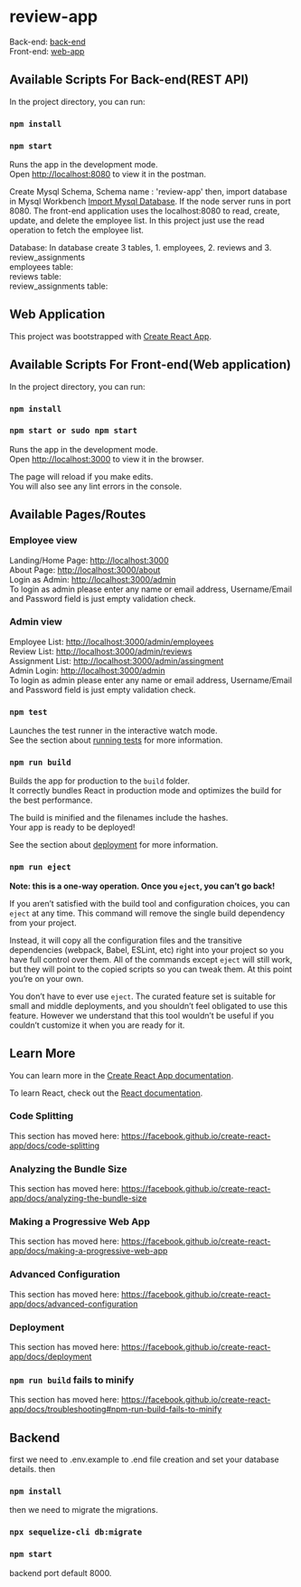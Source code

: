 # review-app

Back-end: [back-end](https://github.com/hakkani/review-app/tree/master/back-end)<br/>
Front-end: [web-app](https://github.com/hakkani/review-app/tree/master/web-app)<br/>

## Available Scripts For Back-end(REST API)

In the project directory, you can run:

### `npm install`

### `npm start`

Runs the app in the development mode.<br />
Open [http://localhost:8080](http://localhost:8080) to view it in the postman.<br/>

Create Mysql Schema, Schema name : 'review-app' then, 
import database in Mysql Workbench [Import Mysql Database](https://github.com/hakkani/review-app/blob/master/review-app.sql).
If the node server runs in port 8080. The front-end application uses the localhost:8080 to read, create, update, and delete the employee list. In this project just use the read operation to fetch the employee list.

Database: In database create 3 tables, 1. employees, 2. reviews and 3. review_assignments<br/>
employees table: <br/>
reviews table: <br/>
review_assignments table: <br/>

## Web Application

This project was bootstrapped with [Create React App](https://github.com/facebook/create-react-app).

## Available Scripts For Front-end(Web application)

In the project directory, you can run:

### `npm install`

### `npm start or sudo npm start`

Runs the app in the development mode.<br />
Open [http://localhost:3000](http://localhost:3000) to view it in the browser.

The page will reload if you make edits.<br />
You will also see any lint errors in the console.

## Available Pages/Routes

### Employee view

Landing/Home Page: [http://localhost:3000](http://localhost:3000)<br/>
About Page: [http://localhost:3000/about](http://localhost:3000/about)<br/>
Login as Admin: [http://localhost:3000/admin](http://localhost:3000/admin) <br/>
To login as admin please enter any name or email address, Username/Email and Password field is just empty validation check.

### Admin view

Employee List: [http://localhost:3000/admin/employees](http://localhost:3000/admin/employees) <br/>
Review List: [http://localhost:3000/admin/reviews](http://localhost:3000/admin/reviews)<br/>
Assignment List: [http://localhost:3000/admin/assingment](http://localhost:3000/admin/assingment)<br/>
Admin Login: [http://localhost:3000/admin](http://localhost:3000/admin)<br/>
To login as admin please enter any name or email address, Username/Email and Password field is just empty validation check.

### `npm test`

Launches the test runner in the interactive watch mode.<br />
See the section about [running tests](https://facebook.github.io/create-react-app/docs/running-tests) for more information.

### `npm run build`

Builds the app for production to the `build` folder.<br />
It correctly bundles React in production mode and optimizes the build for the best performance.

The build is minified and the filenames include the hashes.<br />
Your app is ready to be deployed!

See the section about [deployment](https://facebook.github.io/create-react-app/docs/deployment) for more information.

### `npm run eject`

**Note: this is a one-way operation. Once you `eject`, you can’t go back!**

If you aren’t satisfied with the build tool and configuration choices, you can `eject` at any time. This command will remove the single build dependency from your project.

Instead, it will copy all the configuration files and the transitive dependencies (webpack, Babel, ESLint, etc) right into your project so you have full control over them. All of the commands except `eject` will still work, but they will point to the copied scripts so you can tweak them. At this point you’re on your own.

You don’t have to ever use `eject`. The curated feature set is suitable for small and middle deployments, and you shouldn’t feel obligated to use this feature. However we understand that this tool wouldn’t be useful if you couldn’t customize it when you are ready for it.

## Learn More

You can learn more in the [Create React App documentation](https://facebook.github.io/create-react-app/docs/getting-started).

To learn React, check out the [React documentation](https://reactjs.org/).

### Code Splitting

This section has moved here: https://facebook.github.io/create-react-app/docs/code-splitting

### Analyzing the Bundle Size

This section has moved here: https://facebook.github.io/create-react-app/docs/analyzing-the-bundle-size

### Making a Progressive Web App

This section has moved here: https://facebook.github.io/create-react-app/docs/making-a-progressive-web-app

### Advanced Configuration

This section has moved here: https://facebook.github.io/create-react-app/docs/advanced-configuration

### Deployment

This section has moved here: https://facebook.github.io/create-react-app/docs/deployment

### `npm run build` fails to minify

This section has moved here: https://facebook.github.io/create-react-app/docs/troubleshooting#npm-run-build-fails-to-minify

## Backend

first we need to .env.example to .end file creation and set your database details. then 
### `npm install`

then we need to migrate the migrations.

### `npx sequelize-cli db:migrate`

### `npm start`
backend port default 8000.

